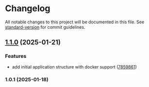 # Changelog

All notable changes to this project will be documented in this file. See [standard-version](https://github.com/conventional-changelog/standard-version) for commit guidelines.

## [1.1.0](https://github.com/DarkN3bula213/server-rw/compare/v1.0.1...v1.1.0) (2025-01-21)


### Features

* add initial application structure with docker support ([7859861](https://github.com/DarkN3bula213/server-rw/commit/7859861332eaf96121f28b89adc7dca25271c87d))

### 1.0.1 (2025-01-18)
